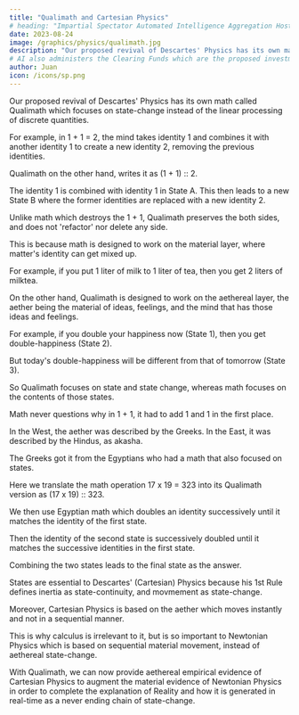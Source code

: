```yaml
---
title: "Qualimath and Cartesian Physics"
# heading: "Impartial Spectator Automated Intelligence Aggregation Host"
date: 2023-08-24
image: /graphics/physics/qualimath.jpg
description: "Our proposed revival of Descartes' Physics has its own math called Qualimath which focuses on state-change instead of the linear processing of discrete quantities"
# AI also administers the Clearing Funds which are the proposed investment system that complements bonds.
author: Juan
icon: /icons/sp.png
---
```




Our proposed revival of Descartes' Physics has its own math called Qualimath which focuses on state-change instead of the linear processing of discrete quantities.  

For example, in 1 + 1 = 2, the mind takes identity 1 and combines it with another identity 1 to create a new identity 2, removing the previous identities.  

Qualimath on the other hand, writes it as (1 + 1) :: 2.  

The identity 1 is combined with identity 1 in State A.  This then leads to a new State B where the former identities are replaced with a new identity 2.  

Unlike math which destroys the 1 + 1, Qualimath preserves the both sides, and does not 'refactor' nor delete any side.   

This is because math is designed to work on the material layer, where matter's identity can get mixed up.   

For example, if you put 1 liter of milk to 1 liter of tea, then you get 2 liters of milktea.  

On the other hand, Qualimath is designed to work on the aethereal layer, the aether being the material of ideas, feelings, and the mind that has those ideas and feelings.   

For example, if you double your happiness now (State 1), then you get double-happiness (State 2).  

But today's double-happiness will be different from that of tomorrow (State 3).   

So Qualimath focuses on state and state change, whereas math focuses on the contents of those states.   

Math never questions why in 1 + 1, it had to add 1 and 1 in the first place.   

In the West, the aether was described by the Greeks. In the East, it was described by the Hindus, as akasha.   

The Greeks got it from the Egyptians who had a math that also focused on states.   

Here we translate the math operation 17 x 19 = 323 into its Qualimath version as (17 x 19) :: 323.   

We then use Egyptian math which doubles an identity successively until it matches the identity of the first state.   

Then the identity of the second state is successively doubled until it matches the successive identities in the first state.   

Combining the two states leads to the final state as the answer.  

States are essential to Descartes' (Cartesian) Physics because his 1st Rule defines inertia as state-continuity, and movmement as state-change.  

Moreover, Cartesian Physics is based on the aether which moves instantly and not in a sequential manner.  

This is why calculus is irrelevant to it, but is so important to Newtonian Physics which is based on sequential material movement, instead of aethereal state-change.  

With Qualimath, we can now provide aethereal empirical evidence of Cartesian Physics to augment the material evidence of Newtonian Physics in order to complete the explanation of Reality and how it is generated in real-time as a never ending chain of state-change.
